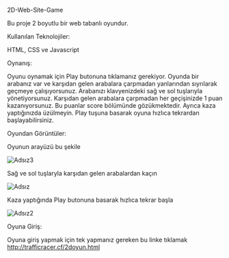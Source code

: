 2D-Web-Site-Game

Bu proje 2 boyutlu bir web tabanlı oyundur.

Kullanılan Teknolojiler:

HTML, CSS ve Javascript

Oynanış: 

Oyunu oynamak için Play butonuna tıklamanız gerekiyor. Oyunda bir arabanız var ve karşıdan gelen arabalara çarpmadan yanlarından sıyrılarak geçmeye çalışıyorsunuz. Arabanızı klavyenizdeki sağ ve sol tuşlarıyla yönetiyorsunuz. Karşıdan gelen arabalara çarpmadan her geçişinizde 1 puan kazanıyorsunuz. Bu puanlar score bölümünde gözükmektedir. Ayrıca kaza yaptığınızda üzülmeyin. Play tuşuna basarak oyuna hızlıca tekrardan başlayabilirsiniz. 

Oyundan Görüntüler:

Oyunun arayüzü bu şekile

![Adsız3](https://user-images.githubusercontent.com/76568439/168427351-494a149e-01f8-4324-8295-b8c20912a793.png)

Sağ ve sol tuşlaryla karşıdan gelen arabalardan kaçın

![Adsız](https://user-images.githubusercontent.com/76568439/168427455-981272fb-db60-4291-beab-894ea451c7a8.png)

Kaza yaptığında Play butonuna basarak hızlıca tekrar başla

![Adsız2](https://user-images.githubusercontent.com/76568439/168427492-eae03a5e-5fd0-4cb6-9c5b-6cd44ee4bba6.png)

Oyuna Giriş: 

Oyuna giriş yapmak için tek yapmanız gereken bu linke tıklamak http://trafficracer.cf/2doyun.html
